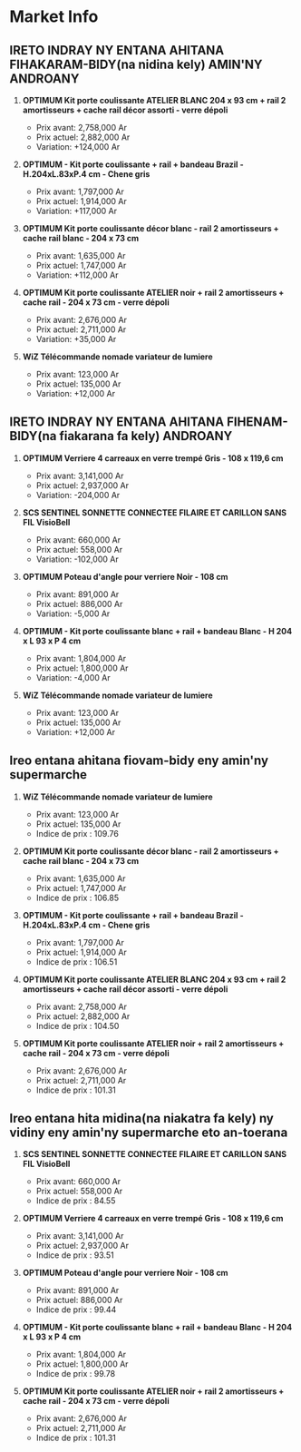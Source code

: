 # Market Info

## IRETO INDRAY NY ENTANA AHITANA FIHAKARAM-BIDY(na nidina kely) AMIN'NY ANDROANY

1. **OPTIMUM Kit porte coulissante ATELIER BLANC 204 x 93 cm + rail 2 amortisseurs + cache rail décor assorti - verre dépoli**
   - Prix avant: 2,758,000 Ar
   - Prix actuel: 2,882,000 Ar
   - Variation: +124,000 Ar

2. **OPTIMUM - Kit porte coulissante + rail + bandeau Brazil - H.204xL.83xP.4 cm - Chene gris**
   - Prix avant: 1,797,000 Ar
   - Prix actuel: 1,914,000 Ar
   - Variation: +117,000 Ar

3. **OPTIMUM Kit porte coulissante décor blanc - rail 2 amortisseurs + cache rail blanc - 204 x 73 cm**
   - Prix avant: 1,635,000 Ar
   - Prix actuel: 1,747,000 Ar
   - Variation: +112,000 Ar

4. **OPTIMUM Kit porte coulissante ATELIER noir + rail 2 amortisseurs + cache rail - 204 x 73 cm - verre dépoli**
   - Prix avant: 2,676,000 Ar
   - Prix actuel: 2,711,000 Ar
   - Variation: +35,000 Ar

5. **WiZ Télécommande nomade variateur de lumiere**
   - Prix avant: 123,000 Ar
   - Prix actuel: 135,000 Ar
   - Variation: +12,000 Ar

## IRETO INDRAY NY ENTANA AHITANA FIHENAM-BIDY(na fiakarana fa kely) ANDROANY

1. **OPTIMUM Verriere 4 carreaux en verre trempé Gris - 108 x 119,6 cm**
   - Prix avant: 3,141,000 Ar
   - Prix actuel: 2,937,000 Ar
   - Variation: -204,000 Ar

2. **SCS SENTINEL SONNETTE CONNECTEE FILAIRE ET CARILLON SANS FIL VisioBell**
   - Prix avant: 660,000 Ar
   - Prix actuel: 558,000 Ar
   - Variation: -102,000 Ar

3. **OPTIMUM Poteau d'angle pour verriere Noir - 108 cm**
   - Prix avant: 891,000 Ar
   - Prix actuel: 886,000 Ar
   - Variation: -5,000 Ar

4. **OPTIMUM - Kit porte coulissante blanc + rail + bandeau Blanc - H 204 x L 93 x P 4 cm**
   - Prix avant: 1,804,000 Ar
   - Prix actuel: 1,800,000 Ar
   - Variation: -4,000 Ar

5. **WiZ Télécommande nomade variateur de lumiere**
   - Prix avant: 123,000 Ar
   - Prix actuel: 135,000 Ar
   - Variation: +12,000 Ar

## Ireo entana ahitana fiovam-bidy eny amin'ny supermarche

1. **WiZ Télécommande nomade variateur de lumiere**
   - Prix avant: 123,000 Ar
   - Prix actuel: 135,000 Ar
   - Indice de prix : 109.76

2. **OPTIMUM Kit porte coulissante décor blanc - rail 2 amortisseurs + cache rail blanc - 204 x 73 cm**
   - Prix avant: 1,635,000 Ar
   - Prix actuel: 1,747,000 Ar
   - Indice de prix : 106.85

3. **OPTIMUM - Kit porte coulissante + rail + bandeau Brazil - H.204xL.83xP.4 cm - Chene gris**
   - Prix avant: 1,797,000 Ar
   - Prix actuel: 1,914,000 Ar
   - Indice de prix : 106.51

4. **OPTIMUM Kit porte coulissante ATELIER BLANC 204 x 93 cm + rail 2 amortisseurs + cache rail décor assorti - verre dépoli**
   - Prix avant: 2,758,000 Ar
   - Prix actuel: 2,882,000 Ar
   - Indice de prix : 104.50

5. **OPTIMUM Kit porte coulissante ATELIER noir + rail 2 amortisseurs + cache rail - 204 x 73 cm - verre dépoli**
   - Prix avant: 2,676,000 Ar
   - Prix actuel: 2,711,000 Ar
   - Indice de prix : 101.31

## Ireo entana hita midina(na niakatra fa kely) ny vidiny eny amin'ny supermarche eto an-toerana

1. **SCS SENTINEL SONNETTE CONNECTEE FILAIRE ET CARILLON SANS FIL VisioBell**
   - Prix avant: 660,000 Ar
   - Prix actuel: 558,000 Ar
   - Indice de prix : 84.55

2. **OPTIMUM Verriere 4 carreaux en verre trempé Gris - 108 x 119,6 cm**
   - Prix avant: 3,141,000 Ar
   - Prix actuel: 2,937,000 Ar
   - Indice de prix : 93.51

3. **OPTIMUM Poteau d'angle pour verriere Noir - 108 cm**
   - Prix avant: 891,000 Ar
   - Prix actuel: 886,000 Ar
   - Indice de prix : 99.44

4. **OPTIMUM - Kit porte coulissante blanc + rail + bandeau Blanc - H 204 x L 93 x P 4 cm**
   - Prix avant: 1,804,000 Ar
   - Prix actuel: 1,800,000 Ar
   - Indice de prix : 99.78

5. **OPTIMUM Kit porte coulissante ATELIER noir + rail 2 amortisseurs + cache rail - 204 x 73 cm - verre dépoli**
   - Prix avant: 2,676,000 Ar
   - Prix actuel: 2,711,000 Ar
   - Indice de prix : 101.31


